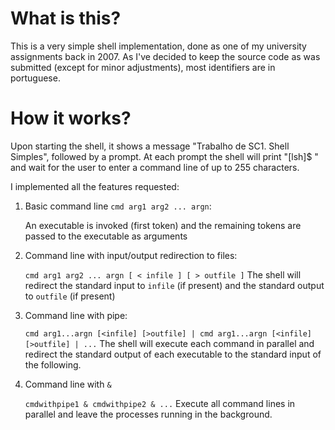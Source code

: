 # What is this?

This is a very simple shell implementation, done as one of my university assignments back in 2007.
As I've decided to keep the source code as was submitted (except for minor adjustments), 
most identifiers are in portuguese.

# How it works?

Upon starting the shell, it shows a message "Trabalho de SC1. Shell Simples", followed by a prompt.
At each prompt the shell will print "[lsh]$ " and wait for the user to enter a command line of up to 255 characters.  

I implemented all the features requested:
1. Basic command line `cmd arg1 arg2 ... argn`:
   
   An executable is invoked (first token) and the remaining 
   tokens are passed to the executable as arguments 

2. Command line with input/output redirection to files:

   `cmd arg1 arg2 ... argn [ < infile ] [ > outfile ]`
   The shell will redirect the standard input to `infile` (if present) and
   the standard output to `outfile` (if present)

3. Command line with pipe:
   
   `cmd arg1...argn [<infile] [>outfile] | cmd arg1...argn [<infile][>outfile] | ...`
   The shell will execute each command in parallel and redirect the standard output of each executable
   to the standard input of the following.

4. Command line with `&`
   
   `cmdwithpipe1 & cmdwithpipe2 & ...`
   Execute all command lines in parallel and leave the processes running in the background.



